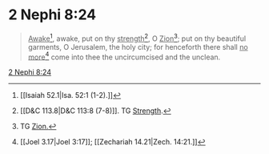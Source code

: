 # 2 Nephi 8:24

> <u>Awake</u>[^a], awake, put on thy <u>strength</u>[^b], O <u>Zion</u>[^c]; put on thy beautiful garments, O Jerusalem, the holy city; for henceforth there shall <u>no more</u>[^d] come into thee the uncircumcised and the unclean.

[2 Nephi 8:24](https://www.churchofjesuschrist.org/study/scriptures/bofm/2-ne/8?lang=eng&id=p24#p24)


[^a]: [[Isaiah 52.1|Isa. 52:1 (1-2).]]
[^b]: [[D&C 113.8|D&C 113:8 (7-8)]]. TG [Strength](https://www.churchofjesuschrist.org/study/scriptures/tg/strength?lang=eng).
[^c]: TG [Zion.](https://www.churchofjesuschrist.org/study/scriptures/tg/zion?lang=eng)
[^d]: [[Joel 3.17|Joel 3:17]]; [[Zechariah 14.21|Zech. 14:21.]]
